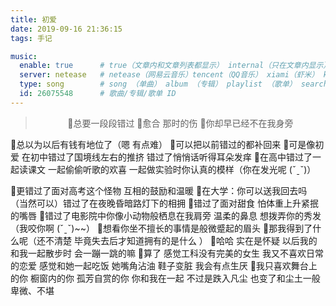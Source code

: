 ```yaml
---
title: 初爱
date: 2019-09-16 21:36:15
tags: 手记

music:
  enable: true      # true（文章内和文章列表都显示） internal（只在文章内显示）
  server: netease   # netease（网易云音乐）tencent（QQ音乐） xiami（虾米） kugou（酷狗）
  type: song        # song （单曲） album （专辑） playlist （歌单） search （搜索）
  id: 26075548      # 歌曲/专辑/歌单 ID
---
```

<center><blockquote>
🌱总要一段段错过
🌱愈合 那时的伤
🌱你却早已经不在我身旁
</blockquote></center>

<!--more-->

🌱总以为以后有钱有地位了（嗯  有点难）
🌱可以把以前错过的都补回来
🌱可是像初爱 在初中错过了国境线左右的推挤 错过了悄悄话听得耳朵发痒
🌱在高中错过了一起读课文 一起偷偷听歌的欢喜 一起做实验时你认真的模样（你在发光呢 (ˇˍˇ)）

[](https://raw.githubusercontent.com/kongzhongfeima/Figurebed/master/img/20190906151241.png)

🌱更错过了面对高考这个怪物 互相的鼓励和温暖
🌱在大学：你可以送我回去吗 （当然可以）错过了在夜晚昏暗路灯下的相拥
🌱错过了面对甜食 怕体重上升紧抿的嘴唇
🌱错过了电影院中你像小动物般栖息在我肩旁 温柔的鼻息 想拨弄你的秀发 （我咬你啊 (ˇˍˇ)~~）
🌱想看你坐不擅长的事情是般微蹙起的眉头
🌱那我得到了什么呢（还不清楚 毕竟失去后才知道拥有的是什么 ）
🌱哈哈 实在是怀疑 以后我的和我一起散步时 会一蹦一跳的嘛
🌱算了 感觉工科没有完美的女生 我又不喜欢日常的恋爱 感觉和她一起吃饭 她嘴角沾油 鞋子变脏 我会有点生厌
🌱我只喜欢舞台上的你 橱窗内的你 孤芳自赏的你 你和我在一起 不过是跌入凡尘 也变了和尘土一般卑微、不堪
